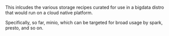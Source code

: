 This inlcudes the various storage recipes curated for
use in a bigdata distro that would run on a cloud native platform.

Specifically, so far, minio, which can be targeted for broad usage
by spark, presto, and so on.
